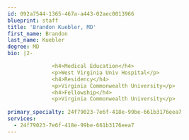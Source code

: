 ```yaml
---
id: 092a7544-1365-467a-a443-02aec0013966
blueprint: staff
title: 'Brandon Kuebler, MD'
first_name: Brandon
last_name: Kuebler
degree: MD
bio: |2-

              <h4>Medical Education</h4>
              <p>West Virginia Univ Hospital</p>
              <h4>Residency</h4>
              <p>Virginia Commonwealth University</p>
              <h4>Fellowship</h4>
              <p>Virginia Commonwealth University</p>
          
primary_specialty: 24f79023-7e6f-418e-99be-661b3176eea7
services:
  - 24f79023-7e6f-418e-99be-661b3176eea7
---
```


